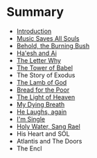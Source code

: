 # Summary

* [Introduction](README.md)
* [Music Saves All Souls](music_saves_all_souls.md)
* [Behold, the Burning Bush](behold,_the_burning_bush.md)
* [Ha'esh and Ai](chapter1.md)
* [The Letter Why](the_letter_why.md)
* [The Tower of Babel](the_tower_of_babel.md)
* The Story of Exodus
* [The Lamb of God](the_lamb_of_god.md)
* [Bread for the Poor](bread_for_the_poor.md)
* [The Light of Heaven](the_light_of_heaven.md)
* [My Dying Breath](my_dying_breath.md)
* [He Laughs, again](hamd.md/he_laughs.md)
* [I'm Single](im_single.md)
* [Holy Water, Sang Rael](holy_water,_sang_rael.md)
* His Heart and SOL
* Atlantis and The Doors
* The Encl

